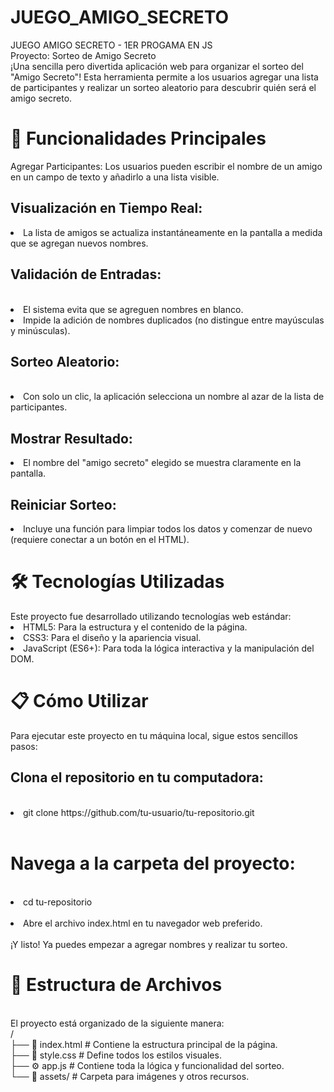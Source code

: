 # JUEGO_AMIGO_SECRETO
JUEGO AMIGO SECRETO - 1ER PROGAMA EN JS<br>
Proyecto: Sorteo de Amigo Secreto <BR>
¡Una sencilla pero divertida aplicación web para organizar el sorteo del "Amigo Secreto"! Esta herramienta permite a los usuarios agregar una lista de participantes y realizar un sorteo aleatorio para descubrir quién será el amigo secreto.

<h1>🚀 Funcionalidades Principales</h1>
Agregar Participantes: Los usuarios pueden escribir el nombre de un amigo en un campo de texto y añadirlo a una lista visible.

<h2>Visualización en Tiempo Real: </h2>
<li>La lista de amigos se actualiza instantáneamente en la pantalla a medida que se agregan nuevos nombres.</li>

<h2>Validación de Entradas:</h2><br>
<li>El sistema evita que se agreguen nombres en blanco.</li>
<li>Impide la adición de nombres duplicados (no distingue entre mayúsculas y minúsculas).</li>

<h2>Sorteo Aleatorio: </h2><br>
<li>Con solo un clic, la aplicación selecciona un nombre al azar de la lista de participantes.</li>

<h2>Mostrar Resultado: </h2>
<li>El nombre del "amigo secreto" elegido se muestra claramente en la pantalla.</li>

<h2>Reiniciar Sorteo: </h2>
<li>Incluye una función para limpiar todos los datos y comenzar de nuevo (requiere conectar a un botón en el HTML).</li>

<h1>🛠️ Tecnologías Utilizadas</h1>
Este proyecto fue desarrollado utilizando tecnologías web estándar:

<li>HTML5: Para la estructura y el contenido de la página.</li>
<li>CSS3: Para el diseño y la apariencia visual.</li>
<li>JavaScript (ES6+): Para toda la lógica interactiva y la manipulación del DOM.</li>

<h1>📋 Cómo Utilizar</h1>
Para ejecutar este proyecto en tu máquina local, sigue estos sencillos pasos:<br>
<h2>Clona el repositorio en tu computadora:</h2><br>
  <li>git clone https://github.com/tu-usuario/tu-repositorio.git</li><br>
<h1>Navega a la carpeta del proyecto:</h1><br>
<li>cd tu-repositorio</li><br>
<li>Abre el archivo index.html en tu navegador web preferido.</li><br>
¡Y listo! Ya puedes empezar a agregar nombres y realizar tu sorteo.<br>

<h1>📁 Estructura de Archivos</h1><br>
El proyecto está organizado de la siguiente manera:<br>
/<br>
├── 📄 index.html      # Contiene la estructura principal de la página.<br>
├── 🎨 style.css       # Define todos los estilos visuales.<br>
├── ⚙️ app.js          # Contiene toda la lógica y funcionalidad del sorteo.<br>
└── 📂 assets/         # Carpeta para imágenes y otros recursos.<br>
